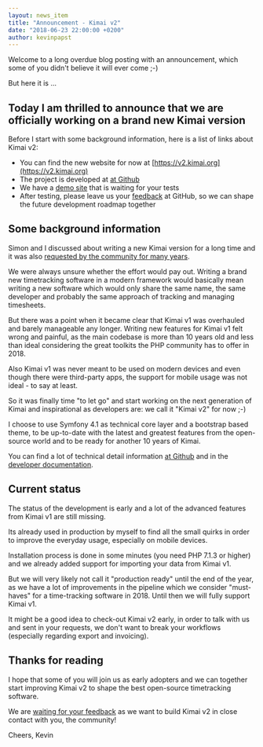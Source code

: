 ```yaml
---
layout: news_item
title: "Announcement - Kimai v2"
date: "2018-06-23 22:00:00 +0200"
author: kevinpapst
---
```


Welcome to a long overdue blog posting with an announcement, which some of you didn't believe it will ever come ;-)

But here it is ...

## Today I am thrilled to announce that we are officially working on a brand new Kimai version

Before I start with some background information, here is a list of links about Kimai v2:

- You can find the new website for now at [https://v2.kimai.org](https://v2.kimai.org)
- The project is developed at [at Github](https://github.com/kevinpapst/kimai2/)
- We have a [demo site](https://v2.kimai.org/demo/) that is waiting for your tests
- After testing, please leave us your [feedback](https://github.com/kevinpapst/kimai2/issues/) at GitHub, 
so we can shape the future development roadmap together

## Some background information

Simon and I discussed about writing a new Kimai version for a long time and it was also 
[requested by the community for many years](https://github.com/kimai/kimai/issues/259).

We were always unsure whether the effort would pay out. Writing a brand new timetracking software in a modern framework would 
basically mean writing a new software which would only share the same name, the same developer and probably the same approach 
of tracking and managing timesheets.

But there was a point when it became clear that Kimai v1 was overhauled and barely manageable any longer. 
Writing new features for Kimai v1 felt wrong and painful, as the main codebase is more than 10 years old and less than ideal 
considering the great toolkits the PHP community has to offer in 2018.

Also Kimai v1 was never meant to be used on modern devices and even though there were third-party apps, 
the support for mobile usage was not ideal - to say at least.

So it was finally time "to let go" and start working on the next generation of Kimai and inspirational as developers are: 
we call it "Kimai v2" for now ;-)

I choose to use Symfony 4.1 as technical core layer and a bootstrap based theme, to be up-to-date with the latest 
and greatest features from the open-source world and to be ready for another 10 years of Kimai.

You can find a lot of technical detail information [at Github](https://github.com/kevinpapst/kimai2/) and in 
the [developer documentation](https://github.com/kevinpapst/kimai2/blob/master/var/docs/developers.md).

## Current status

The status of the development is early and a lot of the advanced features from Kimai v1 are still missing.

Its already used in production by myself to find all the small quirks in order to improve the everyday usage, 
especially on mobile devices.

Installation process is done in some minutes (you need PHP 7.1.3 or higher) and we already added support for 
importing your data from Kimai v1. 

But we will very likely not call it "production ready" until the end of the year, as we have a lot of improvements in the pipeline 
which we consider "must-haves" for a time-tracking software in 2018. 
Until then we will fully support Kimai v1.

It might be a good idea to check-out Kimai v2 early, in order to talk with us and sent in your requests, we don't want 
to break your workflows (especially regarding export and invoicing). 

## Thanks for reading

I hope that some of you will join us as early adopters and we can together start improving Kimai v2 to shape the best open-source timetracking software.

We are [waiting for your feedback](https://github.com/kevinpapst/kimai2/issues/) as we want to build Kimai v2 in close contact with you, the community!

Cheers,
Kevin  
